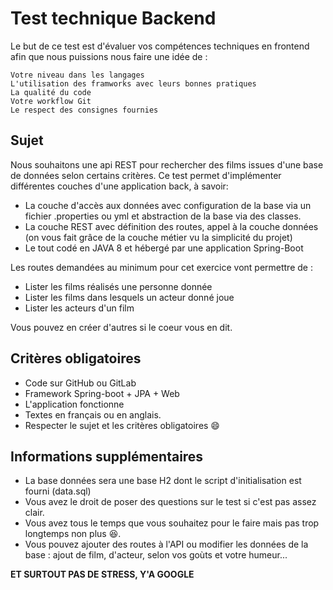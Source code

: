 # Test technique Backend

Le but de ce test est d'évaluer vos compétences techniques en frontend afin que nous puissions nous faire une idée de :

    Votre niveau dans les langages
    L'utilisation des framworks avec leurs bonnes pratiques
    La qualité du code
    Votre workflow Git
    Le respect des consignes fournies

## Sujet

Nous souhaitons une api REST pour rechercher des films issues d'une base de données selon certains critères. Ce test permet d'implémenter différentes couches d'une application back, à savoir:
 - La couche d'accès aux données avec configuration de la base via un fichier .properties ou yml et abstraction de la base via des classes.
 - La couche REST avec définition des routes, appel à la couche données (on vous fait grâce de la couche métier vu la simplicité du projet)
- Le tout codé en JAVA 8 et hébergé par une application Spring-Boot
 
 Les routes demandées au minimum pour cet exercice vont permettre de :
 - Lister les films réalisés une personne donnée
 - Lister les films dans lesquels un acteur donné joue
 - Lister les acteurs d'un film

Vous pouvez en créer d'autres si le coeur vous en dit.

## Critères obligatoires

 - Code sur GitHub ou GitLab
 - Framework Spring-boot + JPA + Web
 - L'application fonctionne
 - Textes en français ou en anglais.
 -  Respecter le sujet et les critères obligatoires 😄


## Informations supplémentaires

- La base données sera une base H2 dont le script d'initialisation est fourni (data.sql)
- Vous avez le droit de poser des questions sur le test si c'est pas assez clair.
- Vous avez tous le temps que vous souhaitez pour le faire mais pas trop longtemps non plus 😆.
- Vous pouvez ajouter des routes à l'API ou modifier les données de la base : ajout de film, d'acteur, selon vos goùts et votre humeur...
    
    
**ET SURTOUT PAS DE STRESS, Y'A GOOGLE**

